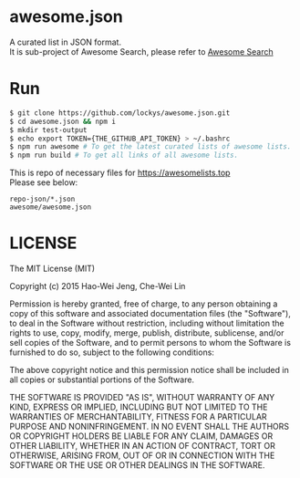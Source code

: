 awesome.json
==
A curated list in JSON format.  
It is sub-project of Awesome Search, please refer to [Awesome Search](https://github.com/lockys/awesome-search)  

Run
==
```sh
$ git clone https://github.com/lockys/awesome.json.git
$ cd awesome.json && npm i
$ mkdir test-output 
$ echo export TOKEN={THE_GITHUB_API_TOKEN} > ~/.bashrc 
$ npm run awesome # To get the latest curated lists of awesome lists.
$ npm run build # To get all links of all awesome lists.
```

This is repo of necessary files for https://awesomelists.top  
Please see below:
```
repo-json/*.json
awesome/awesome.json
```

LICENSE
==
The MIT License (MIT)

Copyright (c) 2015 Hao-Wei Jeng, Che-Wei Lin

Permission is hereby granted, free of charge, to any person obtaining a copy of this software and associated documentation files (the "Software"), to deal in the Software without restriction, including without limitation the rights to use, copy, modify, merge, publish, distribute, sublicense, and/or sell copies of the Software, and to permit persons to whom the Software is furnished to do so, subject to the following conditions:

The above copyright notice and this permission notice shall be included in all copies or substantial portions of the Software.

THE SOFTWARE IS PROVIDED "AS IS", WITHOUT WARRANTY OF ANY KIND, EXPRESS OR IMPLIED, INCLUDING BUT NOT LIMITED TO THE WARRANTIES OF MERCHANTABILITY, FITNESS FOR A PARTICULAR PURPOSE AND NONINFRINGEMENT. IN NO EVENT SHALL THE AUTHORS OR COPYRIGHT HOLDERS BE LIABLE FOR ANY CLAIM, DAMAGES OR OTHER LIABILITY, WHETHER IN AN ACTION OF CONTRACT, TORT OR OTHERWISE, ARISING FROM, OUT OF OR IN CONNECTION WITH THE SOFTWARE OR THE USE OR OTHER DEALINGS IN THE SOFTWARE.
